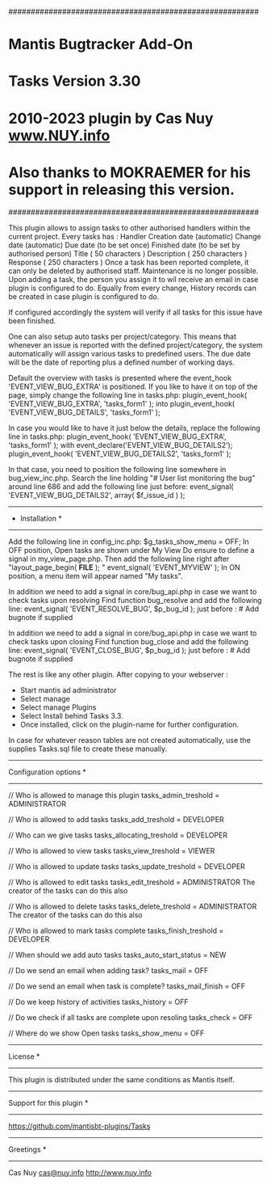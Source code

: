 ########################################################
# 	Mantis Bugtracker Add-On
# 	Tasks Version 3.30
#	2010-2023 plugin by Cas Nuy www.NUY.info
#	Also thanks to MOKRAEMER for his support in releasing this version.
########################################################

This plugin allows to assign tasks to other authorised handlers within the current project.
Every tasks has :
Handler
Creation date	(automatic)
Change date		(automatic)
Due  date		(to be set once)
Finished date	(to be set by authorised person)
Title 			( 50 characters )
Description		( 250 characters )
Response		( 250 characters )
Once a task has been reported complete, it can only be deleted by authorised staff. Maintenance is no longer possible.
Upon adding a task, the person you assign it to wil receive an email in case plugin is configured to do.
Equally from every change, History records can be created in case plugin is configured to do.

If configured accordingly the system will verify if all tasks for this issue have been finished.

One can also setup auto tasks per project/category. 
This means that whenever an issue is reported with the defined project/category, 
the system automatically will assign various tasks to predefined users. 
The due date will be the date of reporting plus a defined number of working days.

Default the overview with tasks is presented where the event_hook 'EVENT_VIEW_BUG_EXTRA' is positioned.
If you like to have it on top of the page, simply change the following line in tasks.php:
		plugin_event_hook( 'EVENT_VIEW_BUG_EXTRA', 'tasks_form1' );
into
		plugin_event_hook( 'EVENT_VIEW_BUG_DETAILS', 'tasks_form1' );

In case you would like to have it just below the details, replace the following line in tasks.php:
		plugin_event_hook( 'EVENT_VIEW_BUG_EXTRA', 'tasks_form1' );
with
		event_declare('EVENT_VIEW_BUG_DETAILS2');
		plugin_event_hook( 'EVENT_VIEW_BUG_DETAILS2', 'tasks_form1' );

In that case, you need to position the following line somewhere in bug_view_inc.php.
Search the line holding "# User list monitoring the bug" around line 686 and add the following line just before:
		event_signal( 'EVENT_VIEW_BUG_DETAILS2', array( $f_issue_id ) );

********************************************************************************************
* Installation                                                                             *
********************************************************************************************
Add the following line in config_inc.php:
$g_tasks_show_menu = OFF;
In OFF position, Open tasks are shown under My View
Do ensure to define a signal in my_view_page.php.
Then add the following line right after "layout_page_begin( __FILE__ ); "
event_signal( 'EVENT_MYVIEW' ); 
In ON position, a menu item will appear named "My tasks".

In addition we need to add a signal in core/bug_api.php in case we want to check tasks upon resolving
Find function bug_resolve and add the following line:
	event_signal( 'EVENT_RESOLVE_BUG', $p_bug_id );
just before :
	# Add bugnote if supplied

In addition we need to add a signal in core/bug_api.php in case we want to check tasks upon closing
Find function bug_close and add the following line:
	event_signal( 'EVENT_CLOSE_BUG', $p_bug_id );
just before :
	# Add bugnote if supplied
	

The rest is like any other plugin. 
After copying to your webserver :
- Start mantis ad administrator
- Select manage
- Select manage Plugins
- Select Install behind Tasks 3.3.
- Once installed, click on the plugin-name for further configuration.

In case for whatever reason tables are not created automatically, use the supplies Tasks.sql file to create these manually.
********************************************************************************************
Configuration options                                                                      *
********************************************************************************************
// Who is allowed to manage this plugin
tasks_admin_treshold		=	ADMINISTRATOR

// Who is allowed to add tasks
tasks_add_treshold			= 	DEVELOPER

// Who can we give tasks
tasks_allocating_treshold	= 	DEVELOPER

// Who is allowed to view tasks 
tasks_view_treshold			= 	VIEWER

// Who is allowed to update tasks 
tasks_update_treshold		= 	DEVELOPER

// Who is allowed to edit tasks 
tasks_edit_treshold		= 	ADMINISTRATOR 
The creator of the tasks can do this also

// Who is allowed to delete tasks
tasks_delete_treshold		= 	ADMINISTRATOR
The creator of the tasks can do this also

// Who is allowed to mark tasks complete
tasks_finish_treshold		= 	DEVELOPER

// When should we add auto tasks
tasks_auto_start_status		= 	NEW

// Do we send an email when adding task?
tasks_mail					=	OFF

// Do we send an email when  task is complete?
tasks_mail_finish			=	OFF

// Do we keep history of activities
tasks_history				=	OFF

// Do we check if all tasks are complete upon resoling
tasks_check					=	OFF

// Where do we show Open tasks
tasks_show_menu				=	OFF   


********************************************************************************************
License                                                                                    *
********************************************************************************************
This plugin is distributed under the same conditions as Mantis itself.

********************************************************************************************
Support for this plugin                                                                               *
********************************************************************************************
https://github.com/mantisbt-plugins/Tasks

********************************************************************************************
Greetings                                                                                  *
********************************************************************************************
Cas Nuy 
cas@nuy.info
http://www.nuy.info
